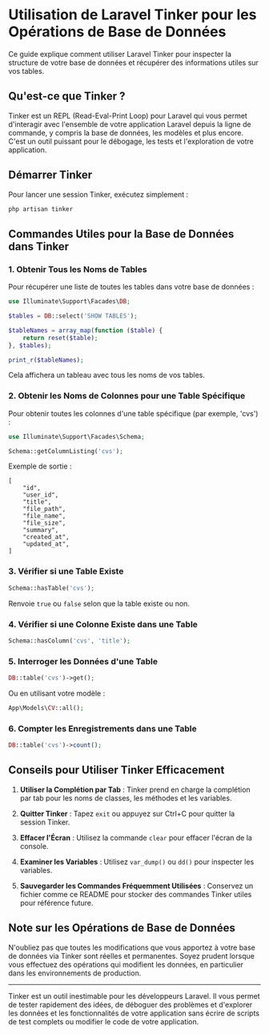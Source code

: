 # Utilisation de Laravel Tinker pour les Opérations de Base de Données

Ce guide explique comment utiliser Laravel Tinker pour inspecter la structure de votre base de données et récupérer des informations utiles sur vos tables.

## Qu'est-ce que Tinker ?

Tinker est un REPL (Read-Eval-Print Loop) pour Laravel qui vous permet d'interagir avec l'ensemble de votre application Laravel depuis la ligne de commande, y compris la base de données, les modèles et plus encore. C'est un outil puissant pour le débogage, les tests et l'exploration de votre application.

## Démarrer Tinker

Pour lancer une session Tinker, exécutez simplement :

```bash
php artisan tinker
```

## Commandes Utiles pour la Base de Données dans Tinker

### 1. Obtenir Tous les Noms de Tables

Pour récupérer une liste de toutes les tables dans votre base de données :

```php
use Illuminate\Support\Facades\DB;

$tables = DB::select('SHOW TABLES');

$tableNames = array_map(function ($table) {
    return reset($table);
}, $tables);

print_r($tableNames);
```

Cela affichera un tableau avec tous les noms de vos tables.

### 2. Obtenir les Noms de Colonnes pour une Table Spécifique

Pour obtenir toutes les colonnes d'une table spécifique (par exemple, 'cvs') :

```php
use Illuminate\Support\Facades\Schema;

Schema::getColumnListing('cvs');
```

Exemple de sortie :
```
[
    "id",
    "user_id",
    "title",
    "file_path",
    "file_name",
    "file_size",
    "summary",
    "created_at",
    "updated_at",
]
```

### 3. Vérifier si une Table Existe

```php
Schema::hasTable('cvs');
```

Renvoie `true` ou `false` selon que la table existe ou non.

### 4. Vérifier si une Colonne Existe dans une Table

```php
Schema::hasColumn('cvs', 'title');
```

### 5. Interroger les Données d'une Table

```php
DB::table('cvs')->get();
```

Ou en utilisant votre modèle :

```php
App\Models\CV::all();
```

### 6. Compter les Enregistrements dans une Table

```php
DB::table('cvs')->count();
```

## Conseils pour Utiliser Tinker Efficacement

1. **Utiliser la Complétion par Tab** : Tinker prend en charge la complétion par tab pour les noms de classes, les méthodes et les variables.

2. **Quitter Tinker** : Tapez `exit` ou appuyez sur Ctrl+C pour quitter la session Tinker.

3. **Effacer l'Écran** : Utilisez la commande `clear` pour effacer l'écran de la console.

4. **Examiner les Variables** : Utilisez `var_dump()` ou `dd()` pour inspecter les variables.

5. **Sauvegarder les Commandes Fréquemment Utilisées** : Conservez un fichier comme ce README pour stocker des commandes Tinker utiles pour référence future.

## Note sur les Opérations de Base de Données

N'oubliez pas que toutes les modifications que vous apportez à votre base de données via Tinker sont réelles et permanentes. Soyez prudent lorsque vous effectuez des opérations qui modifient les données, en particulier dans les environnements de production.

---

Tinker est un outil inestimable pour les développeurs Laravel. Il vous permet de tester rapidement des idées, de déboguer des problèmes et d'explorer les données et les fonctionnalités de votre application sans écrire de scripts de test complets ou modifier le code de votre application.
